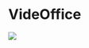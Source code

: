 # VideOffice
<a href="https://ci.appveyor.com/project/kolyaostapenko/videoffice"><image src="https://ci.appveyor.com/api/projects/status/6vhl1ylf57qlnwsn/branch/master?svg=true"></a>